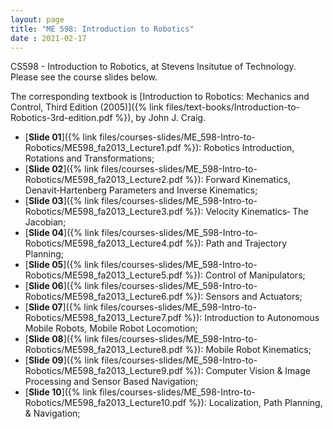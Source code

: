 ```yaml
---
layout: page
title: "ME 598: Introduction to Robotics"
date : 2021-02-17
---
```


CS598 - Introduction to Robotics, at Stevens Insitutue of Technology. Please see the course slides below. 

The corresponding textbook is [Introduction to Robotics: Mechanics and Control, Third Edition (2005)]({% link files/text-books/Introduction-to-Robotics-3rd-edition.pdf %}), by John J. Craig.

- [**Slide 01**]({% link files/courses-slides/ME_598-Intro-to-Robotics/ME598_fa2013_Lecture1.pdf %}): Robotics Introduction, Rotations and Transformations;
- [**Slide 02**]({% link files/courses-slides/ME_598-Intro-to-Robotics/ME598_fa2013_Lecture2.pdf %}): Forward Kinematics, Denavit‐Hartenberg Parameters and Inverse Kinematics;
- [**Slide 03**]({% link files/courses-slides/ME_598-Intro-to-Robotics/ME598_fa2013_Lecture3.pdf %}): Velocity Kinematics‐ The Jacobian;
- [**Slide 04**]({% link files/courses-slides/ME_598-Intro-to-Robotics/ME598_fa2013_Lecture4.pdf %}): Path and Trajectory Planning;
- [**Slide 05**]({% link files/courses-slides/ME_598-Intro-to-Robotics/ME598_fa2013_Lecture5.pdf %}): Control of Manipulators;
- [**Slide 06**]({% link files/courses-slides/ME_598-Intro-to-Robotics/ME598_fa2013_Lecture6.pdf %}): Sensors and Actuators;
- [**Slide 07**]({% link files/courses-slides/ME_598-Intro-to-Robotics/ME598_fa2013_Lecture7.pdf %}): Introduction to Autonomous Mobile Robots, Mobile Robot Locomotion;
- [**Slide 08**]({% link files/courses-slides/ME_598-Intro-to-Robotics/ME598_fa2013_Lecture8.pdf %}): Mobile Robot Kinematics;
- [**Slide 09**]({% link files/courses-slides/ME_598-Intro-to-Robotics/ME598_fa2013_Lecture9.pdf %}): Computer Vision & Image Processing and Sensor Based Navigation;
- [**Slide 10**]({% link files/courses-slides/ME_598-Intro-to-Robotics/ME598_fa2013_Lecture10.pdf %}): Localization, Path Planning, & Navigation;

